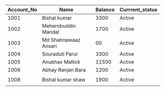 |  Account_No 	|   Name	|   Balance	|   Currrent_status	|
|---	|---	|---	|---	|
|   1001	|  Bishal kumar 	| 3300  	|   Active	|
| 1002  	| Meherobuddin Mandal  	| 1700   	| Active  	|
| 1003	|   Md Shahnawaaz Ansari	|  00	|  Active	|
|  1004 	| Souraduti Parui  	|   3300	|  Active	|
|   1005	|  Anubhav Mallick 	|   11500	|   Active	|
|  1006 	| Abhay Ranjan Bara  	|  1200 	| Active  	|
|   	|   	|   	|   	|
|   1008	| Bishal kumar shaw  	| 1900  	|   Active	|
|   	|   	|   	|   	|
